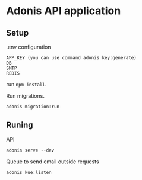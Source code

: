 # Adonis API application

## Setup

.env configuration

```env
APP_KEY (you can use command adonis key:generate)
DB
SMTP
REDIS
```

run `npm install`.

Run migrations.

```js
adonis migration:run
```

## Runing

API
```js
adonis serve --dev
```

Queue to send email outside requests
```js
adonis kue:listen
```
